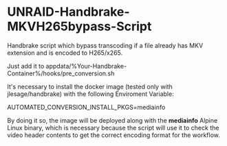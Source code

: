 # UNRAID-Handbrake-MKVH265bypass-Script
Handbrake script which bypass transcoding if a file already has MKV extension and is encoded to H265/x265.

Just add it to appdata/%Your-Handbrake-Container%/hooks/pre_conversion.sh

It's necessary to install the docker image (tested only with jlesage/handbrake) with the following Enviroment Variable:

  AUTOMATED_CONVERSION_INSTALL_PKGS=mediainfo
  
By doing it so, the image will be deployed along with the **mediainfo** Alpine Linux binary, which is necessary because the script will use it to check the video header contents to get the correct encoding format for the workflow.
